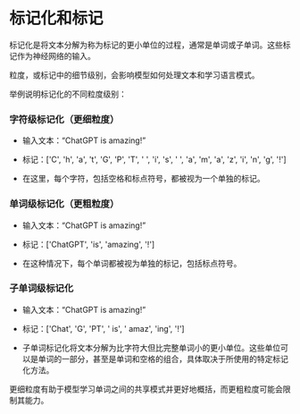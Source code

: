



# 标记化和标记



标记化是将文本分解为称为标记的更小单位的过程，通常是单词或子单词。这些标记作为神经网络的输入。

粒度，或标记中的细节级别，会影响模型如何处理文本和学习语言模式。

举例说明标记化的不同粒度级别：

### 字符级标记化（更细粒度）

+   输入文本：“ChatGPT is amazing!”

+   标记：['C', 'h', 'a', 't', 'G', 'P', 'T', ' ', 'i', 's', ' ', 'a', 'm', 'a', 'z', 'i', 'n', 'g', '!']

+   在这里，每个字符，包括空格和标点符号，都被视为一个单独的标记。

### 单词级标记化（更粗粒度）

+   输入文本：“ChatGPT is amazing!”

+   标记：['ChatGPT', 'is', 'amazing', '!']

+   在这种情况下，每个单词都被视为单独的标记，包括标点符号。

### 子单词级标记化

+   输入文本：“ChatGPT is amazing!”

+   标记：['Chat', 'G', 'PT', ' is', ' amaz', 'ing', '!']

+   子单词标记化将文本分解为比字符大但比完整单词小的更小单位。这些单位可以是单词的一部分，甚至是单词和空格的组合，具体取决于所使用的特定标记化方法。

更细粒度有助于模型学习单词之间的共享模式并更好地概括，而更粗粒度可能会限制其能力。
